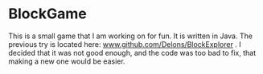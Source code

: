 BlockGame
=========

This is a small game that I am working on for fun. It is written in Java. The previous try is located here: www.github.com/Delons/BlockExplorer . I decided that it was not good enough, and the code was too bad to fix, that making a new one would be easier.
